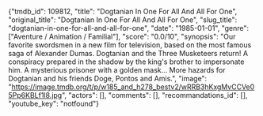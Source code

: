{"tmdb_id": 109812, "title": "Dogtanian In One For All And All For One", "original_title": "Dogtanian In One For All And All For One", "slug_title": "dogtanian-in-one-for-all-and-all-for-one", "date": "1985-01-01", "genre": ["Aventure / Animation / Familial"], "score": "0.0/10", "synopsis": "Our favorite swordsmen in a new film for television, based on the most famous saga of Alexander Dumas. Dogtanian and the Three Musketeers return!  A conspiracy prepared in the shadow by the king's brother to impersonate him. A mysterious prisoner with a golden mask... More hazards for Dogtanian and his friends Doge,  Pontos and Amis.", "image": "https://image.tmdb.org/t/p/w185_and_h278_bestv2/wRRB3hKxgMvCCVe05Pp6KBLf1l8.jpg", "actors": [], "comments": [], "recommandations_id": [], "youtube_key": "notfound"}